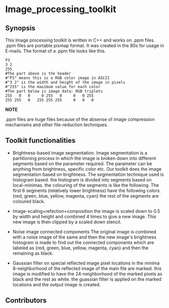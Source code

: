 # Image_processing_toolkit

## Synopsis

This Image processing toolkit is written in C++ and works on .ppm files. 
.ppm files are portable pixmap format. It was created in the 80s for usage in E-mails. 
The format of a .ppm file looks like this. 
```
P3
3 2
255
#The part above is the header
#"P3" means this is a RGB color image in ASCII
#"3 2" is the width and height of the image in pixels
#"255" is the maximum value for each color
#The part below is image data: RGB triplets
255   0   0     0 255   0     0   0 255
255 255   0   255 255 255     0   0   0
```
**NOTE**

.ppm files are huge files because of the absense of image compression mechanisms and other file-reduction techniques. 

## Toolkit functionalities

 * Brightness-based image segmentation.
    Image segmentation is a partitioning process in which the image is broken down into different segments based on the parameter
    required. The parameter can be anything from brightness, specific color etc. Our toolkit does the image segmentation based on
    brightness. The segmentation technique used is histogram based. the histogram is divided into segments based on local-minimas. 
    the colouring of the segments is like the following. 
      The first 6 segments (relatively lower brightness) have the following colors. {red, green, blue, yellow, magenta, cyan} 
      the rest of the segments are coloured black.
      
* Image-scaling+refection+composition
    the image is scaled down to 0.5 by width and height and combined 4 times to give a new image. This new image is then clipped 
    by a scaled down stencil.
 
* Noise image connected components
    The original image is combined with a noise image of the same and then the new image's brightness histogram is made to find out 
    the connected components which are labeled as {red, green, blue, yellow, magenta, cyan} and then the remaining as black. 
    
* Gaussian filter on special reflected image
    pixel locations in the minima 8-neighborhood of the reflected image of the main file are marked.
    this image is modified to have the 24-neighborhood of the marked pixels as black and the rest as white. the guassian filter is applied
    on the marked locations and the output image is created.
    
## Contributors
  
